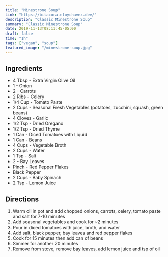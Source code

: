 ```yaml
---
title: "Minestrone Soup"
Link: "https://bitacora.eloychavez.dev/"
description: "Classic Minestrone Soup"
summary: "Classic Minestrone Soup"
date: 2019-11-13T08:11:45-05:00
draft: false
time: "1h"
tags: ["vegan", "soup"]
featured_image: "/minestrone-soup.jpg"
---
```


## Ingredients

- 4 Tbsp - Extra Virgin Olive Oil
- 1 - Onion
- 2 - Carrots
- 2 Ribs - Celery
- 1/4 Cup - Tomato Paste
- 2 Cups - Seasonal Fresh Vegetables (potatoes, zucchini, squash, green beans)
- 4 Cloves - Garlic
- 1/2 Tsp - Dried Oregano
- 1/2 Tsp - Dried Thyme
- 1 Can - Diced Tomatoes with Liquid
- 1 Can - Beans
- 4 Cups - Vegetable Broth
- 2 Cups - Water
- 1 Tsp - Salt
- 2 - Bay Leaves
- Pinch - Red Pepper Flakes
- Black Pepper
- 2 Cups - Baby Spinach
- 2 Tsp - Lemon Juice

## Directions

1. Warm oil in pot and add chopped onions, carrots, celery, tomato paste and salt for 7-10 minutes
2. Add seasonal vegetables and cook for ~2 minutes
3. Pour in diced tomatoes with juice, broth, and water
4. Add salt, black pepper, bay leaves and red pepper flakes
5. Cook for 15 minutes then add can of beans
6. Simmer for another 20 minutes
7. Remove from stove, remove bay leaves, add lemon juice and tsp of oil